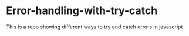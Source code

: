 # Error-handling-with-try-catch
This is a repo showing different ways to try and catch errors in javascript 
